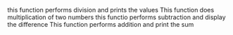 
this function performs division and prints the values
This function does multiplication of two numbers
this functio performs subtraction and display the difference
This function performs addition and print the sum


